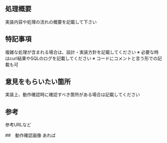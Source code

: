 ## 処理概要
実装内容や処理の流れの概要を記載して下さい

## 特記事項
複雑な処理が含まれる場合は、設計・実装方針を記載してください
※ 必要な時はcurl結果やSQLのログを記載してください
※ コードにコメントと言う形での記載も可

## 意見をもらいたい箇所 
実装上、動作確認時に確認すべき箇所がある場合は記載してください

## 参考
参考URLなど

##　動作確認画像
あれば
